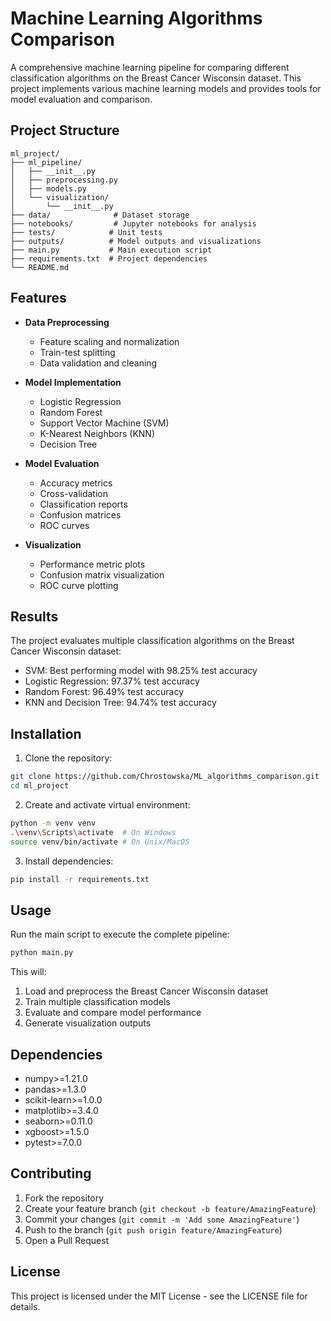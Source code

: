 # Machine Learning Algorithms Comparison

A comprehensive machine learning pipeline for comparing different classification algorithms on the Breast Cancer Wisconsin dataset. This project implements various machine learning models and provides tools for model evaluation and comparison.

## Project Structure

```
ml_project/
├── ml_pipeline/
│   ├── __init__.py
│   ├── preprocessing.py
│   ├── models.py
│   └── visualization/
│       └── __init__.py
├── data/              # Dataset storage
├── notebooks/         # Jupyter notebooks for analysis
├── tests/            # Unit tests
├── outputs/          # Model outputs and visualizations
├── main.py           # Main execution script
├── requirements.txt  # Project dependencies
└── README.md
```

## Features

- **Data Preprocessing**
  - Feature scaling and normalization
  - Train-test splitting
  - Data validation and cleaning

- **Model Implementation**
  - Logistic Regression
  - Random Forest
  - Support Vector Machine (SVM)
  - K-Nearest Neighbors (KNN)
  - Decision Tree

- **Model Evaluation**
  - Accuracy metrics
  - Cross-validation
  - Classification reports
  - Confusion matrices
  - ROC curves

- **Visualization**
  - Performance metric plots
  - Confusion matrix visualization
  - ROC curve plotting

## Results

The project evaluates multiple classification algorithms on the Breast Cancer Wisconsin dataset:

- SVM: Best performing model with 98.25% test accuracy
- Logistic Regression: 97.37% test accuracy
- Random Forest: 96.49% test accuracy
- KNN and Decision Tree: 94.74% test accuracy

## Installation

1. Clone the repository:
```bash
git clone https://github.com/Chrostowska/ML_algorithms_comparison.git
cd ml_project
```

2. Create and activate virtual environment:
```bash
python -m venv venv
.\venv\Scripts\activate  # On Windows
source venv/bin/activate # On Unix/MacOS
```

3. Install dependencies:
```bash
pip install -r requirements.txt
```

## Usage

Run the main script to execute the complete pipeline:
```bash
python main.py
```

This will:
1. Load and preprocess the Breast Cancer Wisconsin dataset
2. Train multiple classification models
3. Evaluate and compare model performance
4. Generate visualization outputs

## Dependencies

- numpy>=1.21.0
- pandas>=1.3.0
- scikit-learn>=1.0.0
- matplotlib>=3.4.0
- seaborn>=0.11.0
- xgboost>=1.5.0
- pytest>=7.0.0

## Contributing

1. Fork the repository
2. Create your feature branch (`git checkout -b feature/AmazingFeature`)
3. Commit your changes (`git commit -m 'Add some AmazingFeature'`)
4. Push to the branch (`git push origin feature/AmazingFeature`)
5. Open a Pull Request

## License

This project is licensed under the MIT License - see the LICENSE file for details. 